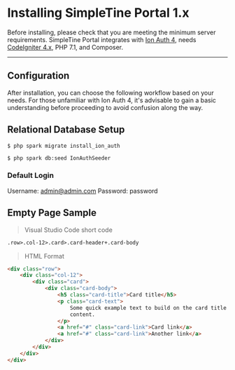 
Installing SimpleTine Portal 1.x
===================================
Before installing, please check that you are meeting the minimum server requirements.
SimpleTine Portal integrates with [Ion Auth 4](https://github.com/benedmunds/CodeIgniter-Ion-Auth/tree/4), needs [CodeIgniter 4.x](https://github.com/codeigniter4/CodeIgniter4), PHP 7.1, and Composer.

---
## Configuration
After installation, you can choose the following workflow based on your needs. For those unfamiliar with Ion Auth 4, it's advisable to gain a basic understanding before proceeding to avoid confusion along the way.


## Relational Database Setup
```shell
$ php spark migrate install_ion_auth
```

```shell
$ php spark db:seed IonAuthSeeder
```


### Default Login
Username: admin@admin.com
Password: password


## Empty Page Sample
> Visual Studio Code short code
```html
.row>.col-12>.card>.card-header+.card-body
```

> HTML Format
```html
<div class="row">
    <div class="col-12">
        <div class="card">
            <div class="card-body">
                <h5 class="card-title">Card title</h5>
                <p class="card-text">
                    Some quick example text to build on the card title and make up the bulk of the card's
                    content.
                </p>
                <a href="#" class="card-link">Card link</a>
                <a href="#" class="card-link">Another link</a>
            </div>
        </div>
    </div>
</div>
```